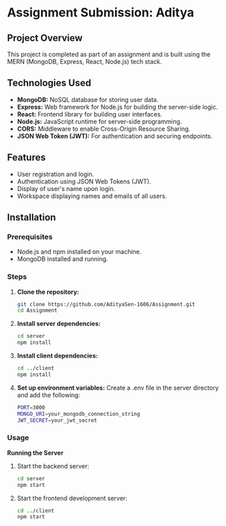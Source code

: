 # Assignment Submission: Aditya

## Project Overview

This project is completed as part of an assignment and is built using the MERN (MongoDB, Express, React, Node.js) tech stack.

## Technologies Used

- **MongoDB:** NoSQL database for storing user data.
- **Express:** Web framework for Node.js for building the server-side logic.
- **React:** Frontend library for building user interfaces.
- **Node.js:** JavaScript runtime for server-side programming.
- **CORS:** Middleware to enable Cross-Origin Resource Sharing.
- **JSON Web Token (JWT):** For authentication and securing endpoints.

## Features

- User registration and login.
- Authentication using JSON Web Tokens (JWT).
- Display of user's name upon login.
- Workspace displaying names and emails of all users.

## Installation

### Prerequisites

- Node.js and npm installed on your machine.
- MongoDB installed and running.

### Steps

1. **Clone the repository:**

   ```sh
   git clone https://github.com/AdityaSen-1606/Assignment.git
   cd Assignment
2. **Install server dependencies:**
   ```sh
   cd server
   npm install
3. **Install client dependencies:**
   ```sh
   cd ../client
   npm install
4. **Set up environment variables:**
   Create a .env file in the server directory and add the following:
   ```sh
   PORT=3000
   MONGO_URI=your_mongodb_connection_string
   JWT_SECRET=your_jwt_secret

### Usage

**Running the Server**

1. Start the backend server:
   ```sh
   cd server
   npm start

2. Start the frontend development server:
   ```sh
   cd ../client
   npm start
